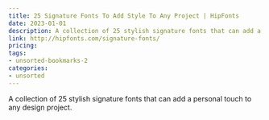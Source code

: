 ```yaml
---
title: 25 Signature Fonts To Add Style To Any Project | HipFonts
date: 2023-01-01
description: A collection of 25 stylish signature fonts that can add a personal touch to any design project.
link: http://hipfonts.com/signature-fonts/
pricing: 
tags: 
- unsorted-bookmarks-2 
categories: 
- unsorted 
---
```


A collection of 25 stylish signature fonts that can add a personal touch to any design project.